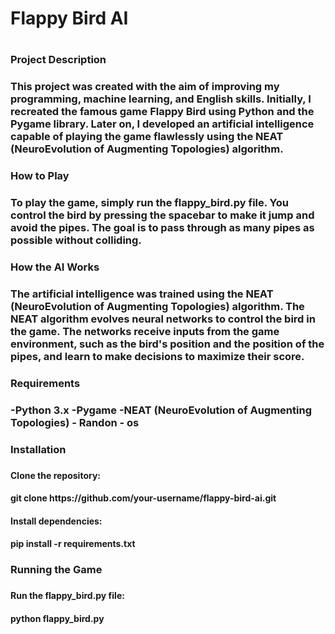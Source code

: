 <h1>Flappy Bird AI<h1>

<h3>Project Description<h3>
This project was created with the aim of improving my programming, machine learning, and English skills. Initially, I recreated the famous game Flappy Bird using Python and the Pygame library. Later on, I developed an artificial intelligence capable of playing the game flawlessly using the NEAT (NeuroEvolution of Augmenting Topologies) algorithm.

<h3>How to Play<h3>
To play the game, simply run the flappy_bird.py file. You control the bird by pressing the spacebar to make it jump and avoid the pipes. The goal is to pass through as many pipes as possible without colliding.

<h3>How the AI Works<h3>
The artificial intelligence was trained using the NEAT (NeuroEvolution of Augmenting Topologies) algorithm. The NEAT algorithm evolves neural networks to control the bird in the game. The networks receive inputs from the game environment, such as the bird's position and the position of the pipes, and learn to make decisions to maximize their score.

<h3>Requirements<h3>
-Python 3.x
-Pygame
-NEAT (NeuroEvolution of Augmenting Topologies)
- Randon
- os
  
<h3>Installation<h3>
<h4>Clone the repository:<h4>
git clone https://github.com/your-username/flappy-bird-ai.git

<h4>Install dependencies:<h4>
pip install -r requirements.txt

<h3>Running the Game<h3>
<h4>Run the flappy_bird.py file:<h4>
python flappy_bird.py

